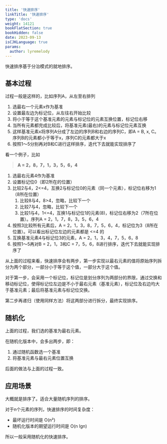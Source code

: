 ```yaml
---
title: '快速排序'
linkTitle: '快速排序'
type: 'docs'
weight: 14121
bookFlatSection: true
bookHidden: false
date: 2023-09-13
isCJKLanguage: true
params:
  author: lyremelody
---
```


​快速排序基于分治模式的就地排序。

## 基本过程

过程一般是这样的，比如序列A，从左至右排列

1. 选最右一个元素x作为基准
2. 设置最左边为标记位，从左往右开始比较
3. 将小于等于这个基准元素的元素与标记位的元素互换位置，标记位右移
4. 当所有元素都完成比较后，将基准元素(最右)的元素与标记位元素互换
5. 这样基准元素x将序列A分成了左边的序列B和右边的序列C，即A = B, x, C。序列B的元素都小于等于x，序列C的元素都大于x
6. 按照1～5分别再对B和C进行这样排序，迭代下去就能实现排序了 

看一个例子，比如

> **A = 2，8，7，1，3，5，6，4**

1. 选最右元素4作为基准
2. 设置标记位0（即2所在的位置）
3. 比较2与4，2<=4，互换2与标记位0的元素（同一个元素），标记位右移为1（8所在位置）
   1. 比较8与4，8>4，忽略，比较下一个
   2. 比较7与4，忽略，比较下一个
   3. 比较1与4，1<=4，互换1与标记位1的元素(8)，标记位右移为2（7所在位置）。序列A = 2，1，7，8，3，5，6，4
4. 按照3比较所有元素后，A = 2，1，3，8，7，5，6，4，标记位为3（8所在位置）。可以看出标记位左边的元素都是 <=4 的
5. 互换基准元素4与标记位3的元素，A = 2，1，3，4，7，5，6，8
6. 按照1～5再对B = 2，1，3和C = 7，5，6，8进行排序，迭代下去就能实现排序了

从上面的过程来看，快速排序会有两步，第一步实现以最右元素的值将原始序列拆分为两个部分，一部分小于等于这个值，一部分大于这个值。

对于第一步，会采用一个标记位，标记位是划分序列为两部分的界限，通过交换和移动标记位，使得标记位左边是不小于最右元素（基准元素），标记位及右边均大于基准元素；最后将基准元素与标记位交换。

第二步再递归（使用同样方法）将这两部分进行拆分，最终实现排序。

## 随机化

上面的过程，我们选的基准为最右元素。

在随机化版本中，会多出两步，即：

1. 通过随机函数选一个基准
2. 将基准元素与最右元素位置互换

后面的做法与上面的过程一致。

## 应用场景

大概就是排序了。适合大量随机序列的排序。

对于n个元素的序列，快速排序的时间复杂度：

* 最坏运行时间是 O(n²)
* 随机化版本的期望运行时间是 O(n lgn)

所以一般采用随机化的快速排序。
